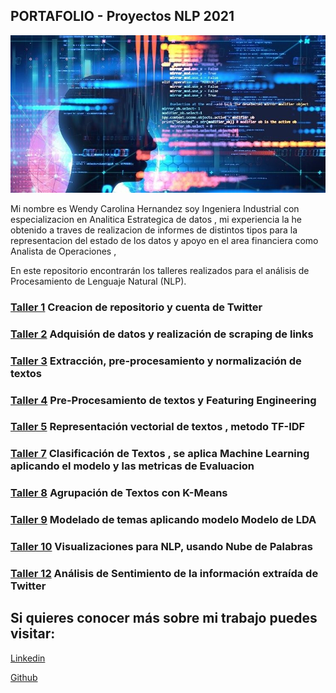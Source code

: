 ## PORTAFOLIO - Proyectos NLP 2021

![Image](https://github.com/whernandez-c/Repositorio-NLP-/blob/main/NLP.jpg)

Mi nombre es Wendy Carolina Hernandez soy Ingeniera Industrial con especializacion en Analitica Estrategica de datos , mi experiencia la he obtenido a traves de realizacion de informes de distintos tipos para la representacion del estado de los datos y apoyo en el area financiera como Analista de Operaciones ,

En este repositorio encontrarán los talleres realizados para el análisis de Procesamiento de Lenguaje Natural (NLP).

### [Taller 1](https://github.com/whernandez-c/Repositorio-NLP-/blob/main/Taller%201.docx) Creacion de repositorio y cuenta de Twitter

### [Taller 2](https://github.com/whernandez-c/Repositorio-NLP-/blob/main/Taller%202%20NLP.docx) Adquisión de datos y realización de scraping de links

### [Taller 3](https://github.com/whernandez-c/Repositorio-NLP-/blob/main/Taller_3___NLP__CH.ipynb) Extracción, pre-procesamiento y normalización de textos

### [Taller 4](https://github.com/whernandez-c/Repositorio-NLP-/blob/main/taller4_NLPFinal.ipynb) Pre-Procesamiento de textos y Featuring Engineering

### [Taller 5](https://github.com/whernandez-c/Repositorio-NLP-/blob/main/Taller5_NLP__Bob.ipynb) Representación vectorial de textos , metodo TF-IDF

### [Taller 7](https://github.com/whernandez-c/Repositorio-NLP-/blob/main/Taller7_nlp.ipynb) Clasificación de Textos , se aplica Machine Learning aplicando el modelo y las metricas de Evaluacion

### [Taller 8](https://github.com/whernandez-c/Repositorio-NLP-/blob/main/Taller_No_8_NLP_.ipynb) Agrupación de Textos con K-Means

### [Taller 9](https://github.com/whernandez-c/Repositorio-NLP-/blob/main/Taller_9_NLP.ipynb) Modelado de temas aplicando modelo Modelo de LDA 

### [Taller 10](https://github.com/whernandez-c/Repositorio-NLP-/blob/main/Taller10_Nube.ipynb) Visualizaciones para NLP, usando Nube de Palabras

### [Taller 12](https://github.com/whernandez-c/Repositorio-NLP-/blob/main/Taller%2012%20NLP.ipynb) Análisis de Sentimiento de la información extraída de Twitter

## Si quieres conocer más sobre mi trabajo puedes visitar:

[Linkedin](https://www.linkedin.com/in/wendy-carolina-hernandez-207351197)

[Github](https://github.com/whernandez-c/Repositorio-NLP-)
